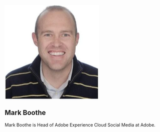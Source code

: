 ![](mark-boothe/avatar_user_10537_1522161253-300x300.jpeg)

## Mark Boothe

Mark Boothe is Head of Adobe Experience Cloud Social Media at Adobe.

